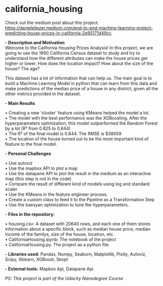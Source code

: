 # california_housing

Check out the medium post about this project: https://danieleliezer.medium.com/end-to-end-maching-learning-project-predicting-house-prices-in-california-2e95171d49cc

**- Description and Motivation** <br/>
Welcome to the California Housing Prices Analysis! In this project, we are going to use the 1990 California Census dataset to study and try to understand how the different attributes can make the house prices get higher or lower. How does the location impact? How about the size of the house? The age?

This dataset has a lot of information that can help us. The main goal is to build a Machine Learning Model in python that can learn from this data and make predictions of the median price of a house in any district, given all the other metrics provided in the dataset.

**- Main Results**

• Creating a new 'cluster' feature using KMeans helped the model a lot. <br/>
• The model with the best performance was the XGBoosting. After the hyperparameters optimization, this model outperformed the Random Forest by a lot (R² from 0.825 to 0.844) <br/>
• The R² of the final model is 0.844. The RMSE is $38059 <br/>
• The location of the house turned out to be the most important kind of feature to the final model.

**- Personal Challenges**

• Use autoviz <br/>
• Use the mapbox API to plot a map <br/>
• Use the datapane API to plot the result in the medium as an interactive map (this step is not in the code) <br/>
• Compare the result of different kind of models using log and standard scaler <br/>
• Use the KMeans in the feature engineer process. <br/>
• Create a custom class to feed it to the Pipeline as a Transformation Step <br/>
• Use the baesyan optimization to tune the hyperparameters. 


**- Files in the repository:**

• housing.csv: A dataset with 20640 rows, and each one of them stores information about a specific block, such as median house price, median income of the familys, size of the house, location, etc. <br/>
• CaliforniaHousing.ipynb: The notebook of the project <br/>
• CaliforniaHousing.py. The project as a python file.

**- Libraries used:**
Pandas, Numpy, Seaborn, Matplotlib, Plotly, Autoviz, Scipy, Sklearn, XGBoost, Skopt

**- External tools:**
Mapbox Api, Datapane Api

*PS: This project is part of the Udacity Nanodegree Course*
